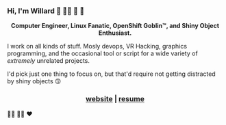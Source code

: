 ### Hi, I'm Willard 🦎 🏳️‍🌈 🐧 👾

<p align="center">
<strong>Computer Engineer, Linux Fanatic, OpenShift Goblin™, and Shiny Object Enthusiast.</strong>
</p>

I work on all kinds of stuff. Mosly devops, VR Hacking, graphics programming, and the occasional tool or script for a wide variety of _extremely_ unrelated projects.

I'd pick just one thing to focus on, but that'd require not getting distracted by shiny objects 🙃

<h3 align="center">
  <a href="https://nilges.me">website</a> | <a href="http://resume.nilges.me">resume</a>
</h3>

🏳️‍⚧️ 🏳️‍🌈 ❤️ 

